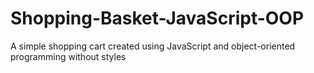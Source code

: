 # Shopping-Basket-JavaScript-OOP
A simple shopping cart created using JavaScript and object-oriented programming without styles
